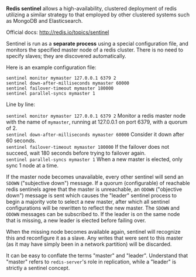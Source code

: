 **Redis sentinel** allows a high-availability, clustered deployment of redis utilizing a similar strategy to that employed by other clustered systems such as MongoDB and Elasticsearch.

Official docs: http://redis.io/topics/sentinel

Sentinel is run as a **separate process** using a special configuration file, and monitors the specified master node of a redis cluster. There is no need to specify slaves; they are discovered automatically.

Here is an example configuration file:

    sentinel monitor mymaster 127.0.0.1 6379 2
    sentinel down-after-milliseconds mymaster 60000
    sentinel failover-timeout mymaster 180000
    sentinel parallel-syncs mymaster 1

Line by line:

`sentinel monitor mymaster 127.0.0.1 6379 2` Monitor a redis master node with the name of `mymaster`, running at 127.0.0.1 on port 6379, with a quorum of 2.  
`sentinel down-after-milliseconds mymaster 60000` Consider it down after 60 seconds.  
`sentinel failover-timeout mymaster 180000` If the failover does not succeed, wait 180 seconds before trying to failover again.  
`sentinel parallel-syncs mymaster 1` When a new master is elected, only sync 1 node at a time.  

If the master node becomes unavailable, every other sentinel will send an `SDOWN` ("subjective down") message. If a quorum (configurable) of reachable redis sentinels agree that the master is unreachable, an `ODOWN` ("objective down") message is sent which causes the "leader" sentinel process to begin a majority vote to select a new master, after which all sentinel configurations will be rewritten to reflect the new master. The `SDOWN` and `ODOWN` messages can be subscribed to. If the leader is on the same node that is missing, a new leader is elected before failing over.

When the missing node becomes available again, sentinel will recognize this and reconfigure it as a slave. Any writes that were sent to this master (as it may have simply been in a network partition) will be discarded.

It can be easy to conflate the terms "master" and "leader". Understand that "master" refers to `redis-server`'s role in replication, while a "leader" is strictly a sentinel concept. 